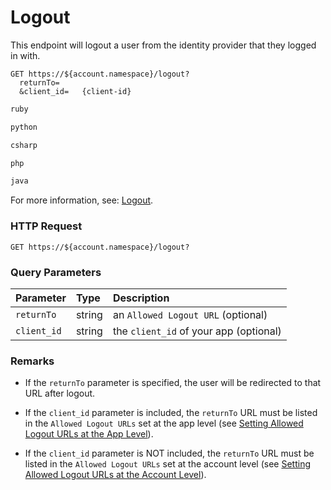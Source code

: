 # Logout

This endpoint will logout a user from the identity provider that they logged in with.

```shell
GET https://${account.namespace}/logout?
  returnTo=
  &client_id=	{client-id}
```

```ruby
ruby
```

```python
python
```

```csharp
csharp
```

```php
php
```

```java
java
```

<aside class="notice">
For more information, see: <a href="/logout"> Logout</a>.
</aside>

### HTTP Request

`GET https://${account.namespace}/logout?`

### Query Parameters

| Parameter        | Type       | Description |
|:-----------------|:-----------|:------------|
| `returnTo `      | string     | an `Allowed Logout URL` (optional)|
| `client_id`      | string     | the `client_id` of your app (optional) |

### Remarks

* If the `returnTo` parameter is specified, the user will be redirected to that URL after logout.

* If the `client_id` parameter is included, the `returnTo` URL must be listed in the `Allowed Logout URLs` set at the app level (see [Setting Allowed Logout URLs at the App Level](/logout#setting-allowed-logout-urls-at-the-app-level)).

* If the `client_id` parameter is NOT included, the `returnTo` URL must be listed in the `Allowed Logout URLs` set at the account level (see
[Setting Allowed Logout URLs at the Account Level](/logout#setting-allowed-logout-urls-at-the-account-level)).
